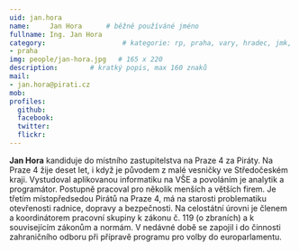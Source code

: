 ```yaml
---
uid: jan.hora
name:     Jan Hora  	# běžně používáné jméno
fullname: Ing. Jan Hora
category:                 	# kategorie: rp, praha, vary, hradec, jmk, senat
- praha
img: people/jan-hora.jpg   # 165 x 220
description:      	# kratký popis, max 160 znaků
mail:
- jan.hora@pirati.cz
mob:			 
profiles:
  github:       
  facebook:  
  twitter: 		  
  flickr:		  
---
```


**Jan Hora** kandiduje do místního zastupitelstva na Praze 4 za Piráty. Na Praze 4 žije deset let, i když je původem z malé vesničky ve Středočeském kraji. Vystudoval aplikovanou informatiku na VŠE a povoláním je analytik a programátor. Postupně pracoval pro několik menších a větších firem. Je třetím místopředsedou Pirátů na Praze 4, má na starosti problematiku otevřenosti radnice, dopravy a bezpečnosti. Na celostátní úrovni je členem a koordinátorem pracovní skupiny k zákonu č. 119 (o zbraních) a k souvisejícím zákonům a normám. V nedávné době se zapojil i do činnosti zahraničního odboru při přípravě programu pro volby do europarlamentu.
